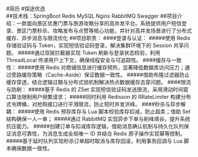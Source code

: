 #简历
#探途优选                                                                                  
##技术栈：SpringBoot Redis MySQL Nginx RabbitMQ Swagger
##项目介绍：一款面向景区优惠门票与旅游攻略分享的高并发平台。系统提供用户短信登录、景区门票秒杀、攻略发布与点赞等核心功能，并针对高并发场景进行了分布式缓存、异步消息与限流优化
##项目职责：
####登录与认证：
#####使用 Redis 存储验证码与 Token，实现短信验证码登录，解决集群环境下的 Session 共享问题。
#####通过双层拦截器实现 Token 刷新与登录状态校验，利用 ThreadLocal 传递用户上下文，确保线程安全与可追踪性。
####缓存与一致性：
#####使用 Redis 对商铺信息进行缓存预热，显著降低数据库访问压力；通过旁路缓存策略（Cache-Aside）保证数据一致性。
#####借助布隆过滤器防止缓存穿透，结合逻辑过期与分布式锁机制解决热点数据缓存击穿问题。
####限流与防刷：
#####基于 Redis 的 ZSet 实现短信验证码发送限流，采用滑动时间窗口算法限制用户频繁请求；
#####同时利用 Redisson 的 RRateLimiter 构建分布式令牌桶，对抢购接口进行平滑限流，防止短时并发洪峰。
####秒杀与异步解耦：
#####使用 Redis 预存库存与 Lua 脚本校验库存扣减，防止超卖；借助 Set 结构确保一人一单；
#####通过 RabbitMQ 实现异步下单与削峰填谷，提升系统抗压能力。
#####创建订单与扣减库存逻辑，借助消息确认机制与持久化队列保证消息可靠性，为消息生成全局唯一 ID 并结合 Redis 原子操作实现幂等控制。
#####基于延时队列实现秒杀订单超时取消与库存回滚，利用事务回调与 Lua 脚本确保数据一致性。